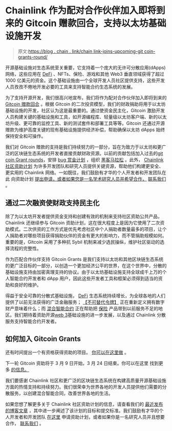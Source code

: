 # Chainlink 作为配对合作伙伴加入即将到来的 Gitcoin 赠款回合，支持以太坊基础设施开发

> 原文:[https://blog . chain . link/chain link-joins-upcoming-git coin-grants-round/](https://blog.chain.link/chainlink-joins-upcoming-gitcoin-grants-round/)

开源基础设施对[](https://blog.chain.link/what-is-a-blockchain-and-how-can-it-impact-the-world/)生态系统至关重要，它支持着一个庞大的无许可分散应用(dApps)网络，这些应用在 [DeFi](https://chain.link/education/defi) 、NFTs、保险、游戏和其他 Web3 垂直领域获得了超过 1000 亿美元的资金。这个基础设施由一个全球开发人员社区提供支持，这些开发人员孜孜不倦地开发必要的工具来支持智能合约生态系统的发展。

为了支持开源开发，我们很高兴地宣布，我们将作为配对合作伙伴加入即将到来的 [Gitcoin 赠款回合](https://gitcoin.co/grants/) 。根据 Gitcoin 的二次投资模型，我们的财政捐助将用于以太坊基础设施的开发，社区认为这是最重要的。通过使资金民主化，Gitcoin 激励开发人员构建关键的基础设施和工具，如开源编程库、轻量级以太坊客户端、新的以太坊升级、更可靠的监控工具、新的测试套件和部署工具等等。Gitcoin 还通过开源赠款为维护高度关键的现有基础设施提供经济补偿，帮助确保以太坊 dApps 始终保持安全和可操作。

我们对 Gitcoin 赠款的支持是我们持续努力的一部分，旨在为致力于以太坊和更广泛的区块链生态系统的开发者直接贡献财政资源。以前的贡献包括加入过去的[git coin Grant rounds](https://blog.chain.link/chainlink-gitcoin-grants-round-12/)，安排 [bug 赏金计划](https://blog.chain.link/expanding-the-chainlink-bug-bounty-program-to-immunefi/) ，组织 [黑客马拉松](https://blog.chain.link/announcing-the-chainlink-fall-2021-hackathon/) 。此外， [Chainlink 社区资助计划](https://blog.chain.link/introducing-the-chainlink-community-grant-program/) 为许多开发团队和研究人员提供关键资源，帮助他们构建更安全、更实用的 Chainlink 网络。一如既往，我们鼓励有才华的个人开发者和开发团队在此 向资助计划 [提出申请，或者如果您是一名学术研究人员并希望合作，](https://chainlinkgrants.typeform.com/to/efEbsq) [联系我们](/cdn-cgi/l/email-protection#e4968197818596878ca4878c858d8a888d8a8f88858697ca878b89) 。

## 通过二次融资使财政支持民主化

除了为以太坊开发者提供资金支持和创建有效的机制来支持社区资助公共产品，Chainlink 还继续参与 Gitcoin 资助计划，这在很大程度上是因为它使用了二次资助模式。二次供资的工作方式是优先考虑社区中个人捐助者数量最多的项目，让个人捐助者对哪些项目获得捐助伙伴的资金有更大的影响力，而不管捐助规模如何。重要的是，Gitcoin 采用了多种抗 Sybil 机制来减少选民操纵，维护社区驱动的选择流程的完整性。

作为匹配合作伙伴支持 Gitcoin Grants 是我们支持以太坊和其他区块链生态系统的更广泛目标的一部分，以创造一个更加经济公平的世界，在这个世界中，分散的基础设施支持由加密真理支持的协议。由于以太坊基础设施支持全球成千上万的个人智能合约开发者和 dApp 用户，因此这些开发者工具和框架必须得到适当的资助和良好的维护。

得益于安全可靠的分散式基础设施， [DeFi](https://blog.chain.link/analyzing-the-defi-ecosystem-and-the-many-ways-chainlink-can-accelerate-adoption/) 生态系统持续增长，为全球各地的人们提供了以前无法获得的广泛金融服务； [【不可替代令牌】](https://chain.link/education/nfts) 正在重新定义拥有数字财产意味着什么；而 [混合智能合约](https://blog.chain.link/hybrid-smart-contracts-explained/) 正在帮助把 [保险](https://blog.chain.link/blockchain-insurance/) 产品带到以前服务不足的地区。我们期待着资助开源[web 3](https://chain.link/education/web3)基础设施的进一步发展，以及通过 Chainlink 分散服务支持智能合约开发者。

## 如何加入 Gitcoin Grants

还有时间提出一个有资格获得资助的项目。 [你可以在这里做](https://gitcoin.co/grants/new) 。

下一轮 Gitcoin 资助将于 3 月 9 日开始，3 月 24 日结束。你可以在这里 找到更多 [的信息。](https://gitcoin.co/blog/announcing-grants-round-13/)

我们要感谢 Chainlink 社区和更广泛的区块链生态系统在构建高质量开源基础设施方面的热情支持和持续努力。我们很荣幸为世界各地的开发人员提供他们需要的分散服务，以创建混合智能合同，改善世界各地的生活。

如果您想了解更多关于 Chainlink 社区资助计划的信息，请查看我们的 [最近发布的博客文章](https://blog.chain.link/introducing-the-chainlink-community-grant-program/) ，其中进一步阐述了该计划的目标和提交标准。我们鼓励有才华的个人开发者和开发团队 [在这里](https://chainlinkgrants.typeform.com/to/efEbsq) 申请资助计划，或者如果你是一名研究人员并且想要合作， [联系我们](/cdn-cgi/l/email-protection#dfadbaacbabeadbcb79fbcb7beb6b1b3b6b1b4b3bebdacf1bcb0b2) 。
